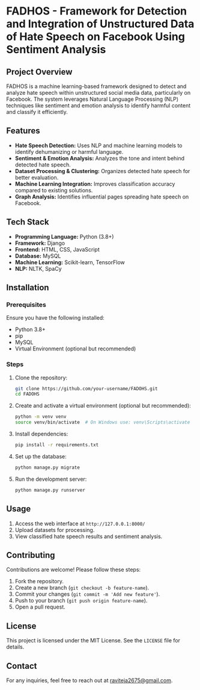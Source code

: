 # FADHOS - Framework for Detection and Integration of Unstructured Data of Hate Speech on Facebook Using Sentiment Analysis

## Project Overview
FADHOS is a machine learning-based framework designed to detect and analyze hate speech within unstructured social media data, particularly on Facebook. The system leverages Natural Language Processing (NLP) techniques like sentiment and emotion analysis to identify harmful content and classify it efficiently.

## Features
- **Hate Speech Detection:** Uses NLP and machine learning models to identify dehumanizing or harmful language.  
- **Sentiment & Emotion Analysis:** Analyzes the tone and intent behind detected hate speech.  
- **Dataset Processing & Clustering:** Organizes detected hate speech for better evaluation.  
- **Machine Learning Integration:** Improves classification accuracy compared to existing solutions.  
- **Graph Analysis:** Identifies influential pages spreading hate speech on Facebook.  

## Tech Stack
- **Programming Language:** Python (3.8+)
- **Framework:** Django
- **Frontend:** HTML, CSS, JavaScript
- **Database:** MySQL
- **Machine Learning:** Scikit-learn, TensorFlow
- **NLP:** NLTK, SpaCy

## Installation
### Prerequisites
Ensure you have the following installed:
- Python 3.8+
- pip
- MySQL
- Virtual Environment (optional but recommended)

### Steps
1. Clone the repository:
   ```sh
   git clone https://github.com/your-username/FADOHS.git
   cd FADOHS
   ```
2. Create and activate a virtual environment (optional but recommended):
   ```sh
   python -m venv venv
   source venv/bin/activate  # On Windows use: venv\Scripts\activate
   ```
3. Install dependencies:
   ```sh
   pip install -r requirements.txt
   ```
4. Set up the database:
   ```sh
   python manage.py migrate
   ```
5. Run the development server:
   ```sh
   python manage.py runserver
   ```

## Usage
1. Access the web interface at `http://127.0.0.1:8000/`
2. Upload datasets for processing.
3. View classified hate speech results and sentiment analysis.

## Contributing
Contributions are welcome! Please follow these steps:
1. Fork the repository.
2. Create a new branch (`git checkout -b feature-name`).
3. Commit your changes (`git commit -m 'Add new feature'`).
4. Push to your branch (`git push origin feature-name`).
5. Open a pull request.

## License
This project is licensed under the MIT License. See the `LICENSE` file for details.

## Contact
For any inquiries, feel free to reach out at [raviteja2675@gmail.com](mailto:raviteja2675@gmail.com).
